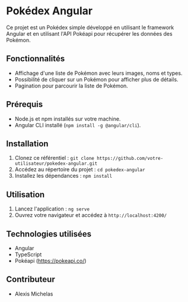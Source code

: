 # Pokédex Angular

Ce projet est un Pokédex simple développé en utilisant le framework Angular et en utilisant l'API Pokéapi pour récupérer les données des Pokémon.

## Fonctionnalités

- Affichage d'une liste de Pokémon avec leurs images, noms et types.
- Possibilité de cliquer sur un Pokémon pour afficher plus de détails.
- Pagination pour parcourir la liste de Pokémon.


## Prérequis

- Node.js et npm installés sur votre machine.
- Angular CLI installé (`npm install -g @angular/cli`).

## Installation

1. Clonez ce référentiel : `git clone https://github.com/votre-utilisateur/pokedex-angular.git`
2. Accédez au répertoire du projet : `cd pokedex-angular`
3. Installez les dépendances : `npm install`

## Utilisation

1. Lancez l'application : `ng serve`
2. Ouvrez votre navigateur et accédez à `http://localhost:4200/`

## Technologies utilisées

- Angular
- TypeScript
- Pokéapi (https://pokeapi.co/)

## Contributeur

- Alexis Michelas

